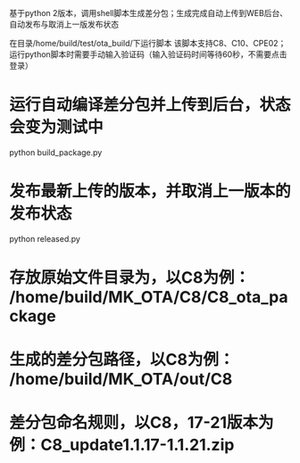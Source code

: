 基于python 2版本，调用shell脚本生成差分包；生成完成自动上传到WEB后台、自动发布与取消上一版发布状态

在目录/home/build/test/ota_build/下运行脚本
该脚本支持C8、C10、CPE02；运行python脚本时需要手动输入验证码（输入验证码时间等待60秒，不需要点击登录）



# 运行自动编译差分包并上传到后台，状态会变为测试中
python build_package.py

# 发布最新上传的版本，并取消上一版本的发布状态 
python released.py 




# 存放原始文件目录为，以C8为例： /home/build/MK_OTA/C8/C8_ota_package
# 生成的差分包路径，以C8为例： /home/build/MK_OTA/out/C8
# 差分包命名规则，以C8，17-21版本为例：C8_update1.1.17-1.1.21.zip
